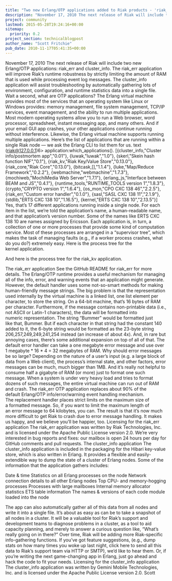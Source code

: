 ```yaml
---
title: "Two new Erlang/OTP applications added to Riak products - 'riak_err' and 'cluster_info'"
description: "November 17, 2010 The next release of Riak will include two new Erlang/OTP applications: riak_err and cluster_info. The riak_err application will improve Riak's runtime robustness by strictly limiting the amount of RAM that is used while processing event log messages. The cluster_info application w"
project: community
lastmod: 2015-05-28T19:24:16+00:00
sitemap:
  priority: 0.2
project_section: technicalblogpost
author_name: "Scott Fritchie"
pub_date: 2010-11-17T05:41:35+00:00
---
```

November 17, 2010
The next release of Riak will include two new Erlang/OTP applications: riak\_err and cluster\_info. The riak\_err application will improve Riak’s runtime robustness by strictly limiting the amount of RAM that is used while processing event log messages. The cluster\_info application will assist troubleshooting by automatically gathering lots of environment, configuration, and runtime statistics data into a single file.
Wait a second, what are OTP applications?
The Erlang virtual machine provides most of the services that an operating system like Linux or Windows provides: memory management, file system management, TCP/IP services, event management, and the ability to run multiple applications. Most modern operating systems allow you to run a Web browser, word processor, spreadsheet, instant messaging app, and many others. And if your email GUI app crashes, your other applications continue running without interference.
Likewise, the Erlang virtual machine supports running multiple applications. Here’s the list of applications that are running within a single Riak node — we ask the Erlang CLI to list them for us.
text
(riak@127.0.0.1)6> application:which\_applications().
[{cluster\_info,"Cluster info/postmortem app","0.01"},
{luwak,"luwak","1.0"},
{skerl,"Skein hash function NIF","0.1"},
{riak\_kv,"Riak Key/Value Store","0.13.0"},
{riak\_core,"Riak Core","0.13.0"},
{bitcask,[],"1.1.4"},
{luke,"Map/Reduce Framework","0.2.2"},
{webmachine,"webmachine","1.7.3"},
{mochiweb,"MochiMedia Web Server","1.7.1"},
{erlang\_js,"Interface between BEAM and JS","0.4.1"},
{runtime\_tools,"RUNTIME\_TOOLS version 1","1.8.3"},
{crypto,"CRYPTO version 1","1.6.4"},
{os\_mon,"CPO CXC 138 46","2.2.5"},
{riak\_err,"Custom error handler","0.1.0"},
{sasl,"SASL CXC 138 11","2.1.9"},
{stdlib,"ERTS CXC 138 10","1.16.5"},
{kernel,"ERTS CXC 138 10","2.13.5"}]
Yes, that’s 17 different applications running inside a single node. For each item in the list, we’re told the application’s name, a human-readable name, and that application’s version number. Some of the names like ERTS CXC 138 10 are names assigned by Ericsson.
Each application is, in turn, a collection of one or more processes that provide some kind of computation service. Most of these processes are arranged in a “supervisor tree”, which makes the task of managing faults (e.g., if a worker process crashes, what do you do?) extremely easy. Here is the process tree for the kernel application.

And here is the process tree for the riak\_kv application.

The riak\_err application
See the GitHub README for riak\_err for more details.
The Erlang/OTP runtime provides a useful mechanism for managing all of the info, error, and warning events that an application might generate. However, the default handler uses some not-so-smart methods for making human-friendly message strings.
The big problem is that the representation used internally by the virtual machine is a linked list, one list element per character, to store the string. On a 64-bit machine, that’s 16 bytes of RAM per character. Furthermore, if the message contains non-printable data (i.e., not ASCII or Latin-1 characters), the data will be formatted into numeric representation. The string “Bummer” would be formatted just like that, Bummer. But if each character in that string had the constant 140 added to it, the 6-byte string would be formatted as the 23-byte string 206,257,249,249,241,254 instead (an increase of about 4x). And, in rare but annoying cases, there’s some additional expansion on top of all of that.
The default error handler can take a one megabyte error message and use over 1 megabyte \* 16 \* 4 = 32 megabytes of RAM. Why should error messages be so large? Depending on the nature of a user’s input (e.g. a large block of data from a Web client), the process’s internal state, and other factors, error messages can be much, much bigger than 1MB. And it’s really not helpful to consume half a gigabyte of RAM (or more) just to format one such message. When a system is under very heavy load and tries to format dozens of such messages, the entire virtual machine can run out of RAM and crash.
The riak\_err OTP application replaces about 90% of the default Erlang/OTP info/error/warning event handling mechanism. The replacement handler places strict limits on the maximum size of a formatted message. So, if you want to limit the maximum length of an error message to 64 kilobytes, you can. The result is that it’s now much more difficult to get Riak to crash due to error message handling. It makes us happy, and we believe you’ll be happier, too.
Licensing for the riak\_err application
The riak\_err application was written by Riak Technologies, Inc. and is licensed under the Apache Public License version 2.0. We’re very interested in bug reports and fixes: our mailbox is open 24 hours per day for GitHub comments and pull requests.
The cluster\_info application
The cluster\_info application is included in the packaging for the Hibari key-value store, which is also written in Erlang. It provides a flexible and easily-extendible way to dump the state of a cluster of Erlang nodes.
Some of the information that the application gathers includes:

Date & time
Statistics on all Erlang processes on the node
Network connection details to all other Erlang nodes
Top CPU- and memory-hogging processes
Processes with large mailboxes
Internal memory allocator statistics
ETS table information
The names & versions of each code module loaded into the node

The app can also automatically gather all of this data from all nodes and write it into a single file. It’s about as easy as can be to take a snapshot of all nodes in a cluster. It will be a valuable tool for Riak’s support and development teams to diagnose problems in a cluster, as a tool to aid capacity planning, and merely to answer a curious question like, “What’s really going on in there?”
Over time, Riak will be adding more Riak-specific info-gathering functions. If you’ve got feature suggestions, (e.g., dump stats on how many times you woke up last night, click here to send all this data to Riak’s support team via HTTP or SMTP), we’d like to hear them. Or, if you’re writing the next game-changing app in Erlang, just go ahead and hack the code to fit your needs.
Licensing for the cluster\_info application
The cluster\_info application was written by Gemini Mobile Technologies, Inc. and is licensed under the Apache Public License version 2.0.
Scott
